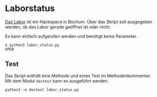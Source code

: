 # Laborstatus

[Das Labor](https://das-labor.org) ist ein Hackspace in Bochum.
Über das Skript soll ausgegeben werden, ob das Labor gerade geöffnet ist oder 
nicht.

Es kann einfach aufgerufen werden und benötigt keine Parameter.

    $ python3 labor_status.py
    OPEN


## Test

Das Skript enthält eine Methode und einen Test im Methodenkommentar. Mit dem 
Modul `doctest` kann es ausgeführt werden.

    python3 -m doctest labor_status.py
